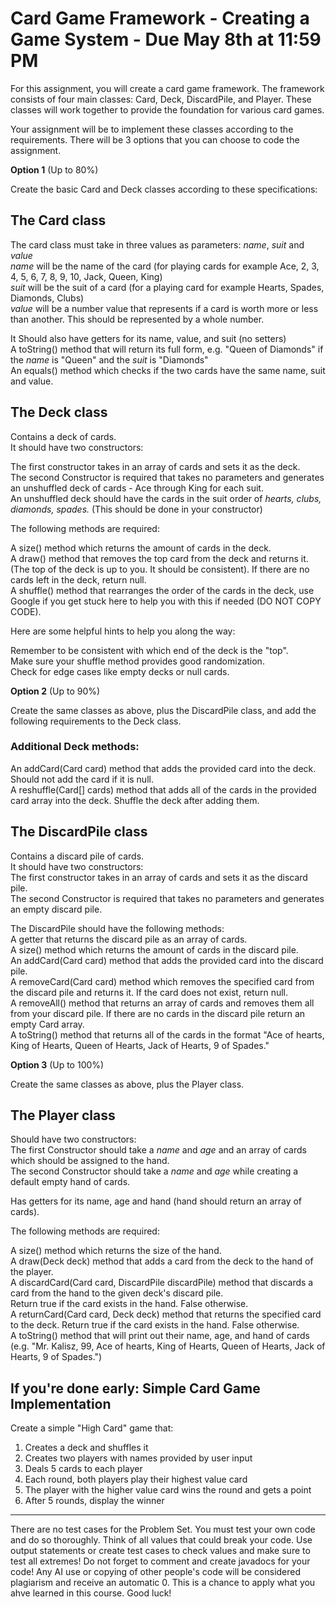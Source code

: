# Card Game Framework - Creating a Game System - Due May 8th at 11:59 PM

For this assignment, you will create a card game framework. The framework consists of four main classes: Card, Deck, DiscardPile, and Player. These classes will work together to provide the foundation for various card games.</br>

Your assignment will be to implement these classes according to the requirements. There will be 3 options that you can choose to code the assignment.</br>

**Option 1** (Up to 80%)</br>

Create the basic Card and Deck classes according to these specifications:</br>

## The Card class

The card class must take in three values as parameters: _name_, _suit_ and _value_</br>
_name_ will be the name of the card (for playing cards for example Ace, 2, 3, 4, 5, 6, 7, 8, 9, 10, Jack, Queen, King)</br>
_suit_ will be the suit of a card (for a playing card for example Hearts, Spades, Diamonds, Clubs)</br>
_value_ will be a number value that represents if a card is worth more or less than another. This should be represented by a whole number.</br>

It Should also have getters for its name, value, and suit (no setters)</br>
A toString() method that will return its full form, e.g. "Queen of Diamonds" if the _name_ is "Queen" and the _suit_ is "Diamonds"</br>
An equals() method which checks if the two cards have the same name, suit and value.</br>

## The Deck class

Contains a deck of cards.</br>
It should have two constructors:</br>

The first constructor takes in an array of cards and sets it as the deck.</br>
The second Constructor is required that takes no parameters and generates an unshuffled deck of cards - Ace through King for each suit.</br>
An unshuffled deck should have the cards in the suit order of _hearts, clubs, diamonds, spades._ (This should be done in your constructor)</br>

The following methods are required:</br>

A size() method which returns the amount of cards in the deck.</br>
A draw() method that removes the top card from the deck and returns it. (The top of the deck is up to you. It should be consistent). If there are no cards left in the deck, return null.</br>
A shuffle() method that rearranges the order of the cards in the deck, use Google if you get stuck here to help you with this if needed (DO NOT COPY CODE).</br>

Here are some helpful hints to help you along the way:</br>

Remember to be consistent with which end of the deck is the "top".</br>
Make sure your shuffle method provides good randomization.</br>
Check for edge cases like empty decks or null cards.</br>

**Option 2** (Up to 90%)</br>

Create the same classes as above, plus the DiscardPile class, and add the following requirements to the Deck class.</br>

### Additional Deck methods:
An addCard(Card card) method that adds the provided card into the deck. Should not add the card if it is null.</br>
A reshuffle(Card[] cards) method that adds all of the cards in the provided card array into the deck. Shuffle the deck after adding them.</br>


## The DiscardPile class

Contains a discard pile of cards.</br>
It should have two constructors:</br>
The first constructor takes in an array of cards and sets it as the discard pile.</br>
The second Constructor is required that takes no parameters and generates an empty discard pile.</br>

The DiscardPile should have the following methods:</br>
A getter that returns the discard pile as an array of cards.</br>
A size() method which returns the amount of cards in the discard pile.</br>
An addCard(Card card) method that adds the provided card into the discard pile.</br>
A removeCard(Card card) method which removes the specified card from the discard pile and returns it. If the card does not exist, return null.</br>
A removeAll() method that returns an array of cards and removes them all from your discard pile. If there are no cards in the discard pile return an empty Card array.</br>
A toString() method that returns all of the cards in the format "Ace of hearts, King of Hearts, Queen of Hearts, Jack of Hearts, 9 of Spades."</br>

**Option 3** (Up to 100%)</br>

Create the same classes as above, plus the Player class.</br>

## The Player class

Should have two constructors:</br>
The first Constructor should take a _name_ and _age_ and an array of cards which should be assigned to the hand.</br>
The second Constructor should take a _name_ and _age_ while creating a default empty hand of cards.</br>

Has getters for its name, age and hand (hand should return an array of cards).</br>

The following methods are required:</br>

A size() method which returns the size of the hand.</br>
A draw(Deck deck) method that adds a card from the deck to the hand of the player.</br>
A discardCard(Card card, DiscardPile discardPile) method that discards a card from the hand to the given deck's discard pile.</br>
Return true if the card exists in the hand. False otherwise.</br>
A returnCard(Card card, Deck deck) method that returns the specified card to the deck. Return true if the card exists in the hand. False otherwise.</br>
A toString() method that will print out their name, age, and hand of cards (e.g. "Mr. Kalisz, 99, Ace of hearts, King of Hearts, Queen of Hearts, Jack of Hearts, 9 of Spades.")</br>



## If you're done early: Simple Card Game Implementation

Create a simple "High Card" game that:
1. Creates a deck and shuffles it
2. Creates two players with names provided by user input
3. Deals 5 cards to each player
4. Each round, both players play their highest value card
5. The player with the higher value card wins the round and gets a point
6. After 5 rounds, display the winner

---

There are no test cases for the Problem Set. You must test your own code and do so thoroughly. Think of all values that could break your code. Use output statements or create test cases to check values and make sure to test all extremes! Do not forget to comment and create javadocs for your code! Any AI use or copying of other people's code will be considered plagiarism and receive an automatic 0. This is a chance to apply what you ahve learned in this course. Good luck!
